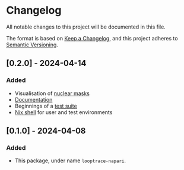 # Changelog
All notable changes to this project will be documented in this file.

The format is based on [Keep a Changelog](https://keepachangelog.com/en/1.1.0/),
and this project adheres to [Semantic Versioning](https://semver.org/spec/v2.0.0.html).

## [0.2.0] - 2024-04-14

### Added
* Visualisation of [nuclear masks](./looptrace_napari/nuclei_reader.py)
* [Documentation](./docs/)
* Beginnings of a [test suite](./tests/)
* [Nix shell](./shell.nix) for user and test environments

## [0.1.0] - 2024-04-08

### Added
* This package, under name `looptrace-napari`. 
